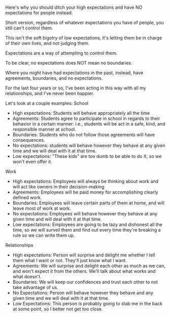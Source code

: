 Here's why you should ditch your high expectations and have NO expectations for people instead. 

Short version, regardless of whatever expectations you have of people, you still can't control them. 

This isn't the soft bigotry of low expectations, it's letting them be in charge of their own lives, and not judging them. 

Expectations are a way of attempting to control them. 

To be clear, no expectations does NOT mean no boundaries. 

Where you might have had expectations in the past, instead, have agreements, boundaries, and no expectations. 

For the last four years or so, I've been acting in this way with all my relationships, and I've never been happier. 

Let's look at a couple examples: 
School
- High expectations: Students will behave appropriately all the time
- Agreements: Students agree to participate in school in regards to their behavior in a certain manner: i.e., students will be act in a safe, kind, and responsible manner at school. 
- Boundaries: Students who do not follow those agreements will have consequences. 
- No expectations: students will behave however they behave at any given time and we will deal with it at that time. 
- Low expectations: "These kids" are too dumb to be able to do X, so we won't even offer it. 

*Work*
- High expectations: Employees will always be thinking about work and will act like owners in their decision-making
- Agreements: Employees will be paid money for accomplishing clearly defined work. 
- Boundaries: Employees will leave certain parts of them at home, and will leave most of work at work. 
- No expectations: Employees will behave however they behave at any given time and will deal with it at that time. 
- Low expectations: Employees are going to be lazy and dishonest all the time, so we will surveil them and find out every time they're breaking a rule so we can write them up. 

Relationships
- High expectations: Person will surprise and delight me whether I tell them what I want or not. They'll just know what I want. 
- Agreements: We will surprise and delight each other as much as we can, and won't expect it from the others. We'll talk about what works and what doesn't. 
- Boundaries: We will keep our confidences and trust each other to not take advantage of us. 
- No Expectations: Person will behave however they behave and any given time and we will deal with it at that time. 
- Low Expectations: This person is probably going to stab me in the back at some point, so I better not get too close. 
